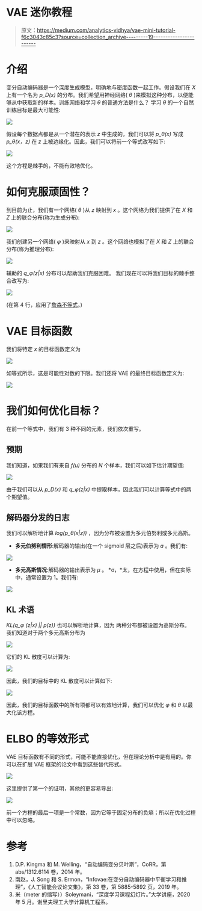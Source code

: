 # VAE 迷你教程

> 原文：<https://medium.com/analytics-vidhya/vae-mini-tutorial-f6c3043c85c3?source=collection_archive---------19----------------------->

# 介绍

变分自动编码器是一个深度生成模型，明确地与密度函数一起工作。假设我们在 *X* 上有一个名为 *p_D(x)* 的分布。我们希望用神经网络( *θ* )来模拟这种分布，以便能够从中获取新的样本。训练网络和学习 *θ* 的普通方法是什么？
学习 *θ* 的一个自然训练目标是最大可能性:

![](img/a0fc9023fe69ac2fffab3e72daec56bf.png)

假设每个数据点都是从一个潜在的表示 *z* 中生成的，我们可以将 *p_θ(x)* 写成 *p_θ(x，z)* 在 *z* 上被边缘化。因此，我们可以将前一个等式改写如下:

![](img/b9e8e35f3cfd2478d7e75cad5452785b.png)

这个方程是棘手的，不能有效地优化。

# 如何克服顽固性？

到目前为止，我们有一个网络( *θ* )从 *z* 映射到 *x* 。这个网络为我们提供了在 *X* 和 *Z* 上的联合分布(称为生成分布):

![](img/262e99bbf862dd29ce7178b4d5cf13da.png)

我们创建另一个网络( *φ* )来映射从 *x* 到 *z* 。这个网络也模拟了在 *X* 和 *Z* 上的联合分布(称为推理分布):

![](img/f935f9b247f03ec07afd282311123123.png)

辅助的 *q_φ(z|x)* 分布可以帮助我们克服困难。
我们现在可以将我们目标的棘手整合改写为:

![](img/19cf2090eed5e9e80f7ed73fa47ca08d.png)

(在第 4 行，应用了[詹森不等式](https://en.wikipedia.org/wiki/Jensen%27s_inequality)。)

# VAE 目标函数

我们将特定 *x* 的目标函数定义为

![](img/44f0b8d745c343783530f92fd05ae8d0.png)

如等式所示，这是可能性对数的下限。我们还将 VAE 的最终目标函数定义为:

![](img/b3b77ded642451d4d3b5b8972979a631.png)

# 我们如何优化目标？

在前一个等式中，我们有 3 种不同的元素，我们依次重写。

## 预期

我们知道，如果我们有来自 *f(u)* 分布的 *N* 个样本，我们可以如下估计期望值:

![](img/568badb11c2a69823c508982f7a68d2d.png)

由于我们可以从 *p_D(x)* 和 *q_φ(z|x)* 中提取样本，因此我们可以计算等式中的两个期望值。

## 解码器分发的日志

我们可以解析地计算 *log(p_θ(x|z))* ，因为分布被设置为多元伯努利或多元高斯。

*   **多元伯努利情形**:解码器的输出(在一个 sigmoid 层之后)表示为 *a* 。我们有:

![](img/12f2fa89b79a0146abe798d8db81f2a1.png)

*   **多元高斯情况**:解码器的输出表示为 *μ* 。 *σ，*太，在方程中使用，但在实际中，通常设置为 1。我们有:

![](img/fdc4914f4753a1d22a95db7bdee7e84d.png)

## KL 术语

*KL(q_φ (z|x) || p(z))* 也可以解析地计算，因为
两种分布都被设置为高斯分布。
我们知道对于两个多元高斯分布为

![](img/33d581ba0c9642bb9d27668f79060366.png)

它们的 KL 散度可以计算为:

![](img/0643208b840344605094b9651ffe0d71.png)

因此，我们的目标中的 KL 散度可以计算如下:

![](img/59e0f9fbfe425c513c3c74bbdd132036.png)

因此，我们的目标函数中的所有项都可以有效地计算，我们可以优化 *φ* 和 *θ* 以最大化该方程。

# ELBO 的等效形式

VAE 目标函数有不同的形式，可能不能直接优化，但在理论分析中是有用的。你可以在扩展 VAE 框架的论文中看到这些替代形式。

![](img/ff15776bc86517aa5818a30b1a709587.png)

这里提供了第一个的证明，其他的更容易导出:

![](img/1136919f32d7b033da26281c2c7a9b79.png)

前一个方程的最后一项是一个常数，因为它等于固定分布的负熵；所以在优化过程中可以忽略。

# 参考

1.  D.P. Kingma 和 M. Welling，“自动编码变分贝叶斯”，CoRR，第 abs/1312.6114 卷，2014 年。
2.  南赵，J. Song 和 S. Ermon，“Infovae:在变分自动编码器中平衡学习和推理”，《人工智能会议论文集》，第 33 卷，第 5885-5892 页，2019 年。
3.  米（meter 的缩写））Soleymani，“深度学习课程幻灯片。”大学讲座，2020 年 5 月。谢里夫理工大学计算机工程系。